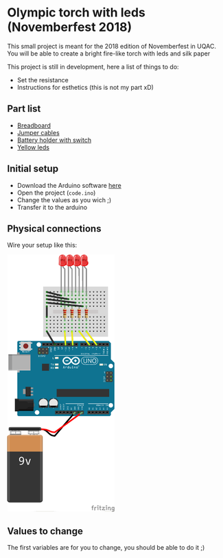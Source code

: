 # Olympic torch with leds (Novemberfest 2018)
This small project is meant for the 2018 edition of Novemberfest in UQAC.
You will be able to create a bright fire-like torch with leds and silk paper

This project is still in development, here a list of things to do:

* Set the resistance
* Instructions for esthetics (this is not my part xD)

## Part list

* <a href="https://www.adafruit.com/product/65" target="_blank">Breadboard</a>
* <a href="https://www.adafruit.com/product/759" target="_blank">Jumper cables</a>
* <a href="https://www.adafruit.com/product/67" target="_blank">Battery holder with switch</a>
* <a href="https://www.adafruit.com/product/2700" target="_blank">Yellow leds</a>


## Initial setup

* Download the Arduino software <a href="https://www.arduino.cc/en/Main/Software" target="_blank">here</a>
* Open the project (`code.ino`)
* Change the values as you wich ;)
* Transfer it to the arduino

## Physical connections

Wire your setup like this:

<img src="https://raw.githubusercontent.com/Eradash/torche-olympique-leds/master/schema.png" width="250" height="600" />

## Values to change

The first variables are for you to change, you should be able to do it ;)

